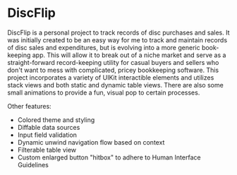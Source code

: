 # DiscFlip
DiscFlip is a personal project to track records of disc purchases and sales. It was initially created to be an easy way for me to track and maintain records of disc sales and expenditures, but is evolving into a more generic book-keeping app. This will allow it to break out of a niche market and serve as a straight-forward record-keeping utility for casual buyers and sellers who don't want to mess with complicated, pricey bookkeeping software.
This project incorporates a variety of UIKit interactible elements and utilizes stack views and both static and dynamic table views. There are also some small animations to provide a fun, visual pop to certain processes.

Other features:
- Colored theme and styling
- Diffable data sources
- Input field validation
- Dynamic unwind navigation flow based on context
- Filterable table view
- Custom enlarged button "hitbox" to adhere to Human Interface Guidelines
